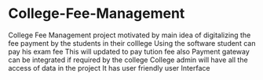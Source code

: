 # College-Fee-Management
College Fee Management project motivated by main idea of digitalizing the fee payment by the students in their colllege
Using the software student can pay his exam fee
This will updated to pay tution fee also 
Payment gateway can be integrated if required by the college
College admin will have all the access of data in the project
It has user friendly user Interface
